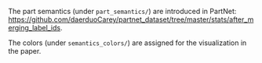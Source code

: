 The part semantics (under `part_semantics/`) are introduced in PartNet: https://github.com/daerduoCarey/partnet_dataset/tree/master/stats/after_merging_label_ids.

The colors (under `semantics_colors/`) are assigned for the visualization in the paper.
